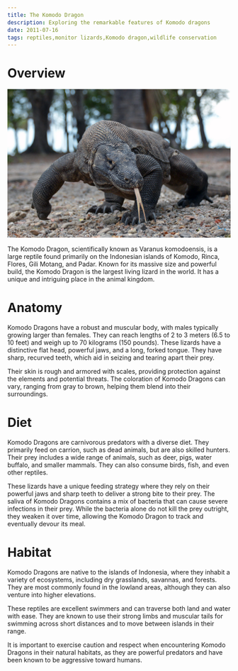 ```yaml
---
title: The Komodo Dragon
description: Exploring the remarkable features of Komodo dragons
date: 2011-07-16
tags: reptiles,monitor lizards,Komodo dragon,wildlife conservation
---
```

# Overview

<img src="../assets/komodo_dragon.jpg">
   

The Komodo Dragon, scientifically known as Varanus komodoensis, is a large reptile found primarily on the Indonesian islands of Komodo, Rinca, Flores, Gili Motang, and Padar. Known for its massive size and powerful build, the Komodo Dragon is the largest living lizard in the world. It has a unique and intriguing place in the animal kingdom.

# Anatomy

Komodo Dragons have a robust and muscular body, with males typically growing larger than females. They can reach lengths of 2 to 3 meters (6.5 to 10 feet) and weigh up to 70 kilograms (150 pounds). These lizards have a distinctive flat head, powerful jaws, and a long, forked tongue. They have sharp, recurved teeth, which aid in seizing and tearing apart their prey.

Their skin is rough and armored with scales, providing protection against the elements and potential threats. The coloration of Komodo Dragons can vary, ranging from gray to brown, helping them blend into their surroundings.

# Diet

Komodo Dragons are carnivorous predators with a diverse diet. They primarily feed on carrion, such as dead animals, but are also skilled hunters. Their prey includes a wide range of animals, such as deer, pigs, water buffalo, and smaller mammals. They can also consume birds, fish, and even other reptiles.

These lizards have a unique feeding strategy where they rely on their powerful jaws and sharp teeth to deliver a strong bite to their prey. The saliva of Komodo Dragons contains a mix of bacteria that can cause severe infections in their prey. While the bacteria alone do not kill the prey outright, they weaken it over time, allowing the Komodo Dragon to track and eventually devour its meal.

# Habitat

Komodo Dragons are native to the islands of Indonesia, where they inhabit a variety of ecosystems, including dry grasslands, savannas, and forests. They are most commonly found in the lowland areas, although they can also venture into higher elevations.

These reptiles are excellent swimmers and can traverse both land and water with ease. They are known to use their strong limbs and muscular tails for swimming across short distances and to move between islands in their range.

It is important to exercise caution and respect when encountering Komodo Dragons in their natural habitats, as they are powerful predators and have been known to be aggressive toward humans.